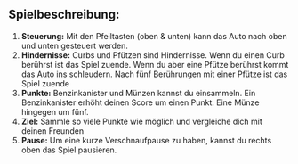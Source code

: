 ## **Spielbeschreibung:**

1. **Steuerung:** Mit den Pfeiltasten (oben & unten) kann das Auto nach oben und unten gesteuert werden.
2. **Hindernisse:** Curbs und Pfützen sind Hindernisse. Wenn du einen Curb berührst ist das Spiel zuende. Wenn du aber eine Pfütze berührst kommt das Auto ins schleudern. Nach fünf Berührungen mit einer Pfütze ist das Spiel zuende
3. **Punkte:** Benzinkanister und Münzen kannst du einsammeln. Ein Benzinkanister erhöht deinen Score um einen Punkt. Eine Münze hingegen um fünf. 
4. **Ziel:** Sammle so viele Punkte wie möglich und vergleiche dich mit deinen Freunden
5. **Pause:** Um eine kurze Verschnaufpause zu haben, kannst du rechts oben das Spiel pausieren.

